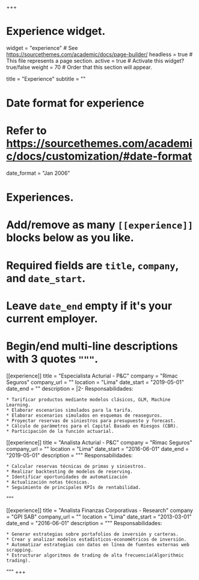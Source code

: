 +++
# Experience widget.
widget = "experience"  # See https://sourcethemes.com/academic/docs/page-builder/
headless = true  # This file represents a page section.
active = true  # Activate this widget? true/false
weight = 70  # Order that this section will appear.

title = "Experience"
subtitle = ""

# Date format for experience
#   Refer to https://sourcethemes.com/academic/docs/customization/#date-format
date_format = "Jan 2006"

# Experiences.
#   Add/remove as many `[[experience]]` blocks below as you like.
#   Required fields are `title`, `company`, and `date_start`.
#   Leave `date_end` empty if it's your current employer.
#   Begin/end multi-line descriptions with 3 quotes `"""`.
[[experience]]
  title = "Especialista Acturial - P&C"
  company = "Rimac Seguros"
  company_url = ""
  location = "Lima"
  date_start = "2019-05-01"
  date_end = ""
  description = |2-
  Responsabilidades:
  
    * Tarificar productos mediante modelos clásicos, GLM, Machine Learning.
    * Elaborar escenarios simulados para la tarifa.
    * Elaborar escenarios simulados en esquemas de reaseguros.
    * Proyectar reservas de siniestros para presupuesto y forecast.
    * Cálculo de parámetros para el Capital Basado en Riesgos (CBR).
    * Participación de la función actuarial.
    

[[experience]]
  title = "Analista Acturial - P&C"
  company = "Rimac Seguros"
  company_url = ""
  location = "Lima"
  date_start = "2016-06-01"
  date_end = "2019-05-01"
  description = """
  Responsabilidades:
  
    * Calcular reservas técnicas de primas y siniestros.
    * Realizar backtesting de modelos de reserving.
    * Identificar oportunidades de automatización
    * Actualización notas técnicas.
    * Seguimiento de principales KPIs de rentabilidad.
  """
  
  [[experience]]
  title = "Analista Finanzas Corporativas - Research"
  company = "GPI SAB"
  company_url = ""
  location = "Lima"
  date_start = "2013-03-01"
  date_end = "2016-06-01"
  description = """
  Responsabilidades:
  
    * Generar estrategias sobre portafolios de inversión y carteras.
    * Crear y analizar modelos estadísticos-econométricos de inversión.
    * Automatizar estrategias con datos en línea de fuentes externas web scrapping.
    * Estructurar algoritmos de trading de alta frecuencia(Algorithmic trading).
  """
+++
